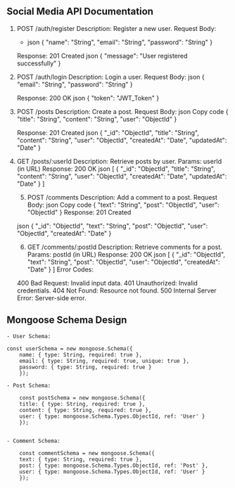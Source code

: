 ## Social Media API Documentation
1. POST /auth/register
    Description: Register a new user.
    Request Body:
    - json
        {
            "name": "String",
            "email": "String",
            "password": "String"
        }

    Response: 201 Created
    json
    {
    "message": "User registered successfully"
    }


2. POST /auth/login
    Description: Login a user.
    Request Body:
    json
    {
        "email": "String",
        "password": "String"
    }

    Response: 200 OK
    json
    {
        "token": "JWT_Token"
    }


3. POST /posts
    Description: Create a post.
    Request Body:
    json
    Copy code
    {
        "title": "String",
        "content": "String",
        "user": "ObjectId"
    }

    Response: 201 Created
    json
    {
        "_id": "ObjectId",
        "title": "String",
        "content": "String",
        "user": "ObjectId",
        "createdAt": "Date",
        "updatedAt": "Date"
    }

4. GET /posts/:userId
    Description: Retrieve posts by user.
    Params: userId (in URL)
    Response: 200 OK
    json
        [
        {
            "_id": "ObjectId",
            "title": "String",
            "content": "String",
            "user": "ObjectId",
            "createdAt": "Date",
            "updatedAt": "Date"
        }
        ]


    5. POST /comments
    Description: Add a comment to a post.
    Request Body:
    json
    Copy code
    {
        "text": "String",
        "post": "ObjectId",
        "user": "ObjectId"
        }
    Response: 201 Created

    json
        {
        "_id": "ObjectId",
        "text": "String",
        "post": "ObjectId",
        "user": "ObjectId",
        "createdAt": "Date"
        }


    6. GET /comments/:postId
    Description: Retrieve comments for a post.
    Params: postId (in URL)
    Response: 200 OK
    json
    [
        {
            "_id": "ObjectId",
            "text": "String",
            "post": "ObjectId",
            "user": "ObjectId",
            "createdAt": "Date"
        }
    ]
    Error Codes:


    400 Bad Request: Invalid input data.
    401 Unauthorized: Invalid credentials.
    404 Not Found: Resource not found.
    500 Internal Server Error: Server-side error.


## Mongoose Schema Design
    - User Schema:

    const userSchema = new mongoose.Schema({
        name: { type: String, required: true },
        email: { type: String, required: true, unique: true },
        password: { type: String, required: true }
        });

    - Post Schema:

        const postSchema = new mongoose.Schema({
        title: { type: String, required: true },
        content: { type: String, required: true },
        user: { type: mongoose.Schema.Types.ObjectId, ref: 'User' }
        });


    - Comment Schema:

        const commentSchema = new mongoose.Schema({
        text: { type: String, required: true },
        post: { type: mongoose.Schema.Types.ObjectId, ref: 'Post' },
        user: { type: mongoose.Schema.Types.ObjectId, ref: 'User' }
        });